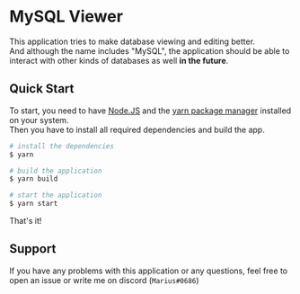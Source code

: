# MySQL Viewer

This application tries to make database viewing and editing better.  
And although the name includes "MySQL", the application should be able to interact with other kinds of databases as well **in the future**.

## Quick Start

To start, you need to have [Node.JS](https://nodejs.org) and the [yarn package manager](https://yarnpkg.com/) installed on your system.  
Then you have to install all required dependencies and build the app.

```bash
# install the dependencies
$ yarn

# build the application
$ yarn build

# start the application
$ yarn start
```

That's it!

## Support

If you have any problems with this application or any questions, feel free to open an issue or write me on discord (`Marius#0686`)
